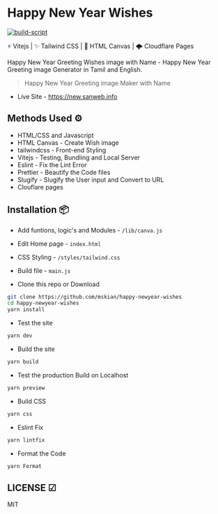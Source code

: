 # Happy New Year Wishes  

[![build-script](https://github.com/mskian/happy-newyear-wishes/actions/workflows/build.yml/badge.svg)](https://github.com/mskian/happy-newyear-wishes/actions/workflows/build.yml)  

⚡ Vitejs | ✨ Tailwind CSS | 📸 HTML Canvas  | 🌩 Cloudflare Pages  

Happy New Year Greeting Wishes image with Name - Happy New Year Greeting image Generator in Tamil and English.

> Happy New Year Greeting image Maker with Name  

- Live Site - <https://new.sanweb.info>

## Methods Used ⚙

- HTML/CSS and Javascript
- HTML Canvas - Create Wish image
- tailwindcss - Front-end Styling
- Vitejs - Testing, Bundling and Local Server
- Eslint - Fix the Lint Error
- Prettier - Beautify the Code files
- Slugify - Slugify the User input and Convert to URL
- Clouflare pages  

## Installation 📦

- Add funtions, logic's and Modules - `/lib/canva.js`
- Edit Home page - `index.html`
- CSS Styling - `/styles/tailwind.css`
- Build file - `main.js`

- Clone this repo or Download

```sh
git clone https://github.com/mskian/happy-newyear-wishes
cd happy-newyear-wishes
yarn install
```

- Test the site

```sh
yarn dev
```

- Build the site

```sh
yarn build
```

- Test the production Build on Localhost

```sh
yarn preview
```

- Build CSS

```sh
yarn css
```

- Eslint Fix

```sh
yarn lintfix
```

- Format the Code

```sh
yarn Format
```

## LICENSE ☑

MIT
